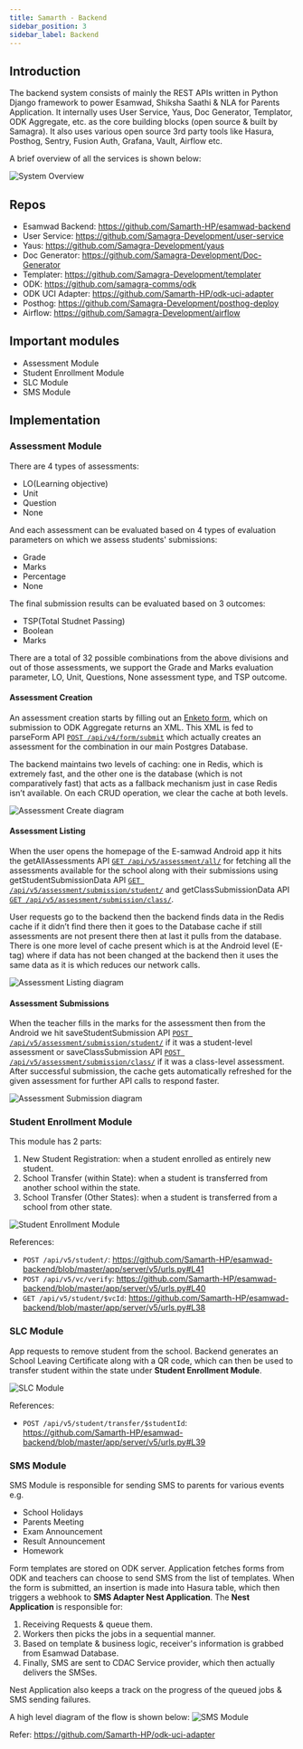 ```yaml
---
title: Samarth - Backend
sidebar_position: 3
sidebar_label: Backend
---
```


## Introduction

The backend system consists of mainly the REST APIs written in Python Django framework to power
Esamwad, Shiksha Saathi & NLA for Parents Application. It internally uses User Service, Yaus,
Doc Generator, Templator, ODK Aggregate, etc. as the core building blocks (open source & built
by Samagra). It also uses various open source 3rd party tools like Hasura, Posthog, Sentry, Fusion
Auth, Grafana, Vault, Airflow etc.

A brief overview of all the services is shown below:

![System Overview](../../../static/img/samarth-hp-backend-Services.jpg)

## Repos

- Esamwad Backend: https://github.com/Samarth-HP/esamwad-backend
- User Service: https://github.com/Samagra-Development/user-service
- Yaus: https://github.com/Samagra-Development/yaus
- Doc Generator: https://github.com/Samagra-Development/Doc-Generator
- Templater: https://github.com/Samagra-Development/templater
- ODK: https://github.com/samagra-comms/odk
- ODK UCI Adapter: https://github.com/Samarth-HP/odk-uci-adapter
- Posthog: https://github.com/Samagra-Development/posthog-deploy
- Airflow: https://github.com/Samagra-Development/airflow

## Important modules

- Assessment Module
- Student Enrollment Module
- SLC Module
- SMS Module

## Implementation

### Assessment Module

There are 4 types of assessments:

- LO(Learning objective)
- Unit
- Question
- None

And each assessment can be evaluated based on 4 types of evaluation parameters on which we assess students'
submissions:

- Grade
- Marks
- Percentage
- None

The final submission results can be evaluated based on 3 outcomes:

- TSP(Total Studnet Passing)
- Boolean
- Marks

There are a total of 32 possible combinations from the above divisions and out of those assessments, 
we support the Grade and Marks evaluation parameter, LO, Unit, Questions, None assessment type, 
and TSP outcome.

#### Assessment Creation

An assessment creation starts by filling out an [Enketo form](../../../static/samarth-assessment-enketo-form.xml), 
which on submission to ODK Aggregate returns an XML. This XML is fed to parseForm API 
[`POST /api/v4/form/submit`](https://github.com/Samarth-HP/esamwad-backend/blob/master/app/server/urls.py#L85) which actually creates an assessment for the combination in our main 
Postgres Database.

The backend maintains two levels of caching: one in Redis, which is extremely fast, and the other 
one is the database (which is not comparatively fast) that acts as a fallback mechanism just in case 
Redis isn’t available. On each CRUD operation, we clear the cache at both levels.

![Assessment Create diagram](../../../static/img/assessment-create.png)

#### Assessment Listing

When the user opens the homepage of the E-samwad Android app it hits the getAllAssessments API 
[`GET /api/v5/assessment/all/`](https://github.com/Samarth-HP/esamwad-backend/blob/master/app/server/v5/urls.py#L25) for fetching all the assessments available for the school along with
their submissions using getStudentSubmissionData API [`GET /api/v5/assessment/submission/student/`](https://github.com/Samarth-HP/esamwad-backend/blob/master/app/server/v5/urls.py#L29)
and getClassSubmissionData API [`GET /api/v5/assessment/submission/class/`](https://github.com/Samarth-HP/esamwad-backend/blob/master/app/server/v5/urls.py#L30).

User requests go to the backend then the backend finds data in the Redis cache if it didn’t find there
then it goes to the Database cache if still assessments are not present there then at last it pulls from
the database. There is one more level of cache present which is at the Android level (E-tag) where if
data has not been changed at the backend then it uses the same data as it is which reduces our network
calls.

![Assessment Listing diagram](../../../static/img/assessment-listing.png)

#### Assessment Submissions

When the teacher fills in the marks for the assessment then from the Android we hit saveStudentSubmission
API [`POST /api/v5/assessment/submission/student/`](https://github.com/Samarth-HP/esamwad-backend/blob/master/app/server/v5/urls.py#L29) 
if it was a student-level assessment or 
saveClassSubmission API [`POST /api/v5/assessment/submission/class/`](https://github.com/Samarth-HP/esamwad-backend/blob/master/app/server/v5/urls.py#L30) 
if it was a class-level assessment.
After successful submission, the cache gets automatically refreshed for the given assessment for further 
API calls to respond faster.

![Assessment Submission diagram](../../../static/img/assessment-submissions.png)

### Student Enrollment Module

This module has 2 parts:

1. New Student Registration: when a student enrolled as entirely new student.
2. School Transfer (within State): when a student is transferred from another school within the state.
3. School Transfer (Other States): when a student is transferred from a school from other state.

![Student Enrollment Module](../../../static/img/samarth-hp-backend-Student-Enrollment.png)

References:
- `POST /api/v5/student/`: https://github.com/Samarth-HP/esamwad-backend/blob/master/app/server/v5/urls.py#L41
- `POST /api/v5/vc/verify`: https://github.com/Samarth-HP/esamwad-backend/blob/master/app/server/v5/urls.py#L40
- `GET /api/v5/student/$vcId`: https://github.com/Samarth-HP/esamwad-backend/blob/master/app/server/v5/urls.py#L38

### SLC Module

App requests to remove student from the school. Backend generates an School Leaving
Certificate along with a QR code, which can then be used to transfer student within
the state under **Student Enrollment Module**.

![SLC Module](../../../static/img/samarth-hp-backend-SLC-Module.png)

References:
- `POST /api/v5/student/transfer/$studentId`: https://github.com/Samarth-HP/esamwad-backend/blob/master/app/server/v5/urls.py#L39

### SMS Module

SMS Module is responsible for sending SMS to parents for various events e.g.

- School Holidays
- Parents Meeting
- Exam Announcement
- Result Announcement
- Homework

Form templates are stored on ODK server. Application fetches forms from ODK
and teachers can choose to send SMS from the list of templates.
When the form is submitted, an insertion is made into Hasura table, which then
triggers a webhook to **SMS Adapter Nest Application**.
The **Nest Application** is responsible for:

1. Receiving Requests & queue them.
2. Workers then picks the jobs in a sequential manner.
3. Based on template & business logic, receiver's information is grabbed from
   Esamwad Database.
4. Finally, SMS are sent to CDAC Service provider, which then actually delivers the SMSes.

Nest Application also keeps a track on the progress of the queued jobs & SMS sending failures.

A high level diagram of the flow is shown below:
![SMS Module](../../../static/img/samarth-hp-backend-SMS-Adapter.png)

Refer: https://github.com/Samarth-HP/odk-uci-adapter